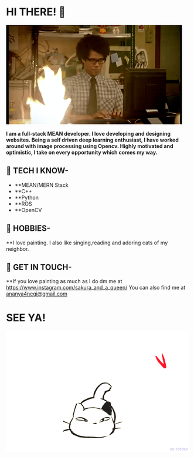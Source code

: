 # HI THERE! 👋

![cat](https://raw.githubusercontent.com/AnanyaNegi/AnanyaNegi/master/7678397bdf064434-programming-gif-find-share-on-giphy.gif)

**I am a full-stack MEAN developer. I love developing and designing websites. Being a self driven deep learning enthusiast, I have worked around with image processing using Opencv. Highly motivated and optimistic, I take on every opportunity which comes my way.**

## 🎯 TECH I KNOW-
* **MEAN/MERN Stack
* **C++
* **Python
* **ROS
* **OpenCV

## 🎨 HOBBIES-
**I love painting. I also like singing,reading and adoring cats of my neighbor.

## 📱 GET IN TOUCH-
**If you love painting as much as I do dm me at https://www.instagram.com/sakura_and_a_queen/ 
 You can also find me at ananya4negi@gmail.com

# SEE YA!
![cat](https://raw.githubusercontent.com/AnanyaNegi/AnanyaNegi/master/original.gif)

